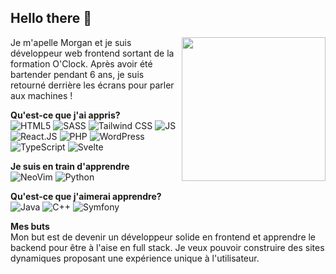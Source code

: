## Hello there 👋

<img align='right' src="https://i.imgur.com/8yMQZk5.png" width="230" />

Je m'apelle Morgan et je suis développeur web frontend sortant de la formation O'Clock. Après avoir été bartender pendant 6 ans, je suis retourné derrière les écrans pour parler aux machines !

**Qu'est-ce que j'ai appris?** </br>
![HTML5](https://img.shields.io/badge/HTML5-E34F26?style=for-the-badge&logo=html5&logoColor=white)
![SASS](https://img.shields.io/badge/Sass-CC6699?style=for-the-badge&logo=sass&logoColor=white)
![Tailwind CSS](https://img.shields.io/badge/Tailwind_CSS-38B2AC?style=for-the-badge&logo=tailwind-css&logoColor=white)
![JS](https://img.shields.io/badge/JavaScript-323330?style=for-the-badge&logo=javascript&logoColor=F7DF1E)
![React.JS](https://img.shields.io/badge/REACT.JS-61DAFB?style=for-the-badge&logo=react&logoColor=black)
![PHP](https://img.shields.io/badge/PHP-777BB4?style=for-the-badge&logo=php&logoColor=white)
![WordPress](https://img.shields.io/badge/WordPress-1D2327?style=for-the-badge&logo=wordpress&logoColor=white)
![TypeScript](https://img.shields.io/badge/Typescript-007ACC?style=for-the-badge&logo=typescript&logoColor=white)
![Svelte](https://img.shields.io/badge/Svelte-FF3E00?style=for-the-badge&logo=svelte&logoColor=white)
</br>

**Je suis en train d'apprendre** </br>
![NeoVim](https://img.shields.io/badge/NeoVim-3d712f?style=for-the-badge&logo=neovim&logoColor=white)
![Python](https://img.shields.io/badge/Python-3776AB?style=for-the-badge&logo=python&logoColor=white)

**Qu'est-ce que j'aimerai apprendre?** </br>
![Java](https://img.shields.io/badge/Java-ED8B00?style=for-the-badge&logo=java&logoColor=white)
![C++](https://img.shields.io/badge/C++-00599C?style=for-the-badge&logo=cplusplus&logoColor=white)
![Symfony](https://img.shields.io/badge/Symfony-F2BA22?style=for-the-badge&logo=symfony&logoColor=black)

**Mes buts** </br>
Mon but est de devenir un développeur solide en frontend et apprendre le backend pour être à l'aise en full stack. Je veux pouvoir construire des sites dynamiques proposant une expérience unique à l'utilisateur.






<!--
**morgan-pernelle/morgan-pernelle** is a ✨ _special_ ✨ repository because its `README.md` (this file) appears on your GitHub profile.
Here are some ideas to get you started:
- 🔭 I’m currently working on ...
- 🌱 I’m currently learning ...
- 👯 I’m looking to collaborate on ...
- 🤔 I’m looking for help with ...
- 💬 Ask me about ...
- 📫 How to reach me: ...
- 😄 Pronouns: ...
- ⚡ Fun fact: ...
-->

